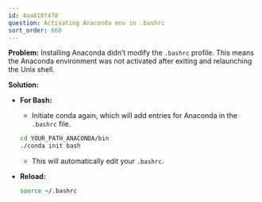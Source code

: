 ```yaml
---
id: 4aa018f478
question: Activating Anaconda env in .bashrc
sort_order: 660
---
```


**Problem:** Installing Anaconda didn’t modify the `.bashrc` profile. This means the Anaconda environment was not activated after exiting and relaunching the Unix shell.

**Solution:**

- **For Bash:**
  - Initiate conda again, which will add entries for Anaconda in the `.bashrc` file.
  
  ```bash
  cd YOUR_PATH_ANACONDA/bin 
  ./conda init bash
  ```
  
  - This will automatically edit your `.bashrc`.

- **Reload:**
  
  ```bash
  source ~/.bashrc
  ```
